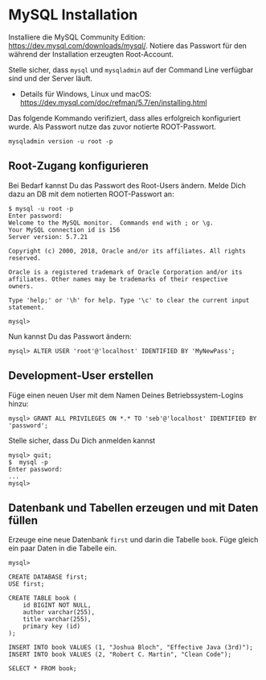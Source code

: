 # MySQL Installation

Installiere die MySQL Community Edition: https://dev.mysql.com/downloads/mysql/. 
Notiere das Passwort für den während der Installation erzeugten Root-Account.

Stelle sicher, dass `mysql` und `mysqladmin` auf der Command Line verfügbar sind 
und der Server läuft.
- Details für Windows, Linux und macOS: https://dev.mysql.com/doc/refman/5.7/en/installing.html 

Das folgende Kommando verifiziert, dass alles erfolgreich konfiguriert wurde.
Als Passwort nutze das zuvor notierte ROOT-Passwort.

    mysqladmin version -u root -p 

## Root-Zugang konfigurieren 

Bei Bedarf kannst Du das Passwort des Root-Users ändern. 
Melde Dich dazu an DB mit dem notierten ROOT-Passwort an:

    $ mysql -u root -p 
    Enter password: 
    Welcome to the MySQL monitor.  Commands end with ; or \g.
    Your MySQL connection id is 156
    Server version: 5.7.21
    
    Copyright (c) 2000, 2018, Oracle and/or its affiliates. All rights reserved.
    
    Oracle is a registered trademark of Oracle Corporation and/or its
    affiliates. Other names may be trademarks of their respective
    owners.
    
    Type 'help;' or '\h' for help. Type '\c' to clear the current input statement.
    
    mysql>
    
Nun kannst Du das Passwort ändern: 
 
    mysql> ALTER USER 'root'@'localhost' IDENTIFIED BY 'MyNewPass';

## Development-User erstellen

Füge einen neuen User mit dem Namen Deines Betriebssystem-Logins hinzu:

    mysql> GRANT ALL PRIVILEGES ON *.* TO 'seb'@'localhost' IDENTIFIED BY 'password';

Stelle sicher, dass Du Dich anmelden kannst

    mysql> quit;
    $  mysql -p 
    Enter password:
    ...
    mysql>

## Datenbank und Tabellen erzeugen und mit Daten füllen

Erzeuge eine neue Datenbank `first` und darin die Tabelle `book`. 
Füge gleich ein paar Daten in die Tabelle ein.

    mysql> 
    
    CREATE DATABASE first;
    USE first;

    CREATE TABLE book (
        id BIGINT NOT NULL,
        author varchar(255),
        title varchar(255),
        primary key (id)
    );

    INSERT INTO book VALUES (1, "Joshua Bloch", "Effective Java (3rd)");
    INSERT INTO book VALUES (2, "Robert C. Martin", "Clean Code");
    
    SELECT * FROM book;